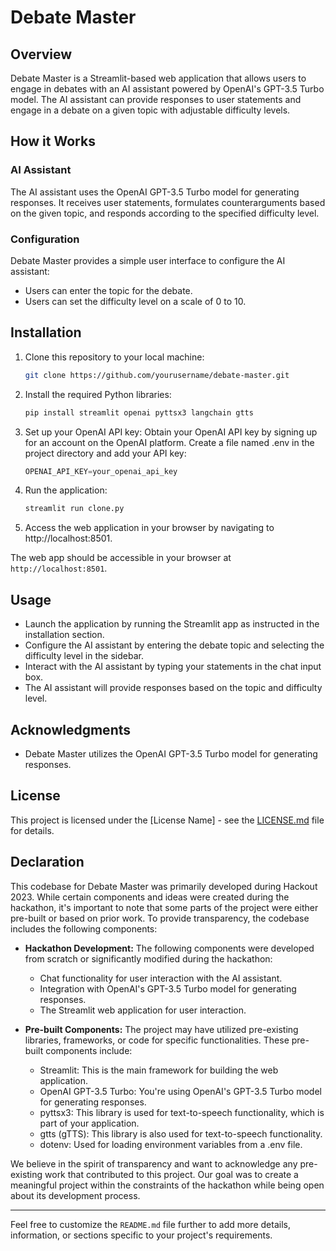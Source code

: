 # Debate Master

## Overview

Debate Master is a Streamlit-based web application that allows users to engage in debates with an AI assistant powered by OpenAI's GPT-3.5 Turbo model. The AI assistant can provide responses to user statements and engage in a debate on a given topic with adjustable difficulty levels.

## How it Works

### AI Assistant
The AI assistant uses the OpenAI GPT-3.5 Turbo model for generating responses. It receives user statements, formulates counterarguments based on the given topic, and responds according to the specified difficulty level.

### Configuration
Debate Master provides a simple user interface to configure the AI assistant:
- Users can enter the topic for the debate.
- Users can set the difficulty level on a scale of 0 to 10.

## Installation

1. Clone this repository to your local machine:

   ```bash
   git clone https://github.com/yourusername/debate-master.git

2. Install the required Python libraries:
   ```python
   pip install streamlit openai pyttsx3 langchain gtts

3. Set up your OpenAI API key:
   Obtain your OpenAI API key by signing up for an account on the OpenAI platform.
   Create a file named .env in the project directory and add your API key:
   
   ```python
   OPENAI_API_KEY=your_openai_api_key

4. Run the application:
   ```python
   streamlit run clone.py

5. Access the web application in your browser by navigating to http://localhost:8501.


The web app should be accessible in your browser at `http://localhost:8501`.

## Usage

- Launch the application by running the Streamlit app as instructed in the installation section.
- Configure the AI assistant by entering the debate topic and selecting the difficulty level in the sidebar.
- Interact with the AI assistant by typing your statements in the chat input box.
- The AI assistant will provide responses based on the topic and difficulty level.

## Acknowledgments

- Debate Master utilizes the OpenAI GPT-3.5 Turbo model for generating responses.

## License

This project is licensed under the [License Name] - see the [LICENSE.md](LICENSE.md) file for details.

## Declaration

This codebase for Debate Master was primarily developed during Hackout 2023. While certain components and ideas were created during the hackathon, it's important to note that some parts of the project were either pre-built or based on prior work. To provide transparency, the codebase includes the following components:

- **Hackathon Development:** The following components were developed from scratch or significantly modified during the hackathon:
  - Chat functionality for user interaction with the AI assistant.
  - Integration with OpenAI's GPT-3.5 Turbo model for generating responses.
  - The Streamlit web application for user interaction.

- **Pre-built Components:** The project may have utilized pre-existing libraries, frameworks, or code for specific functionalities. These pre-built components include:
  - Streamlit: This is the main framework for building the web application.
  - OpenAI GPT-3.5 Turbo: You're using OpenAI's GPT-3.5 Turbo model for generating responses.
  - pyttsx3: This library is used for text-to-speech functionality, which is part of your application.
  - gtts (gTTS): This library is also used for text-to-speech functionality.
  - dotenv: Used for loading environment variables from a .env file.

We believe in the spirit of transparency and want to acknowledge any pre-existing work that contributed to this project. Our goal was to create a meaningful project within the constraints of the hackathon while being open about its development process.

---

Feel free to customize the `README.md` file further to add more details, information, or sections specific to your project's requirements.



